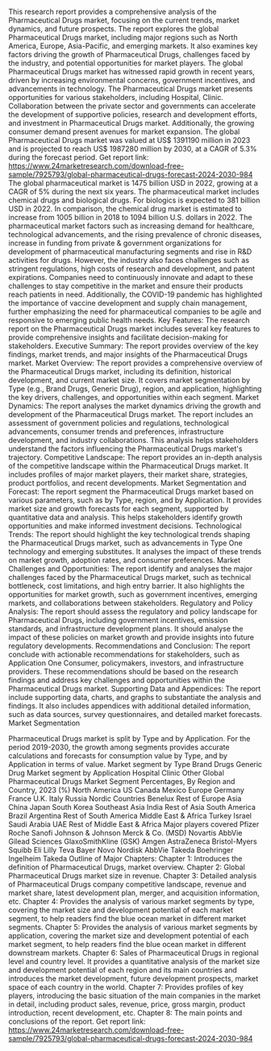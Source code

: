 This research report provides a comprehensive analysis of the Pharmaceutical Drugs market, focusing on the current trends, market dynamics, and future prospects. The report explores the global Pharmaceutical Drugs market, including major regions such as North America, Europe, Asia-Pacific, and emerging markets. It also examines key factors driving the growth of Pharmaceutical Drugs, challenges faced by the industry, and potential opportunities for market players.
The global Pharmaceutical Drugs market has witnessed rapid growth in recent years, driven by increasing environmental concerns, government incentives, and advancements in technology. The Pharmaceutical Drugs market presents opportunities for various stakeholders, including Hospital, Clinic. Collaboration between the private sector and governments can accelerate the development of supportive policies, research and development efforts, and investment in Pharmaceutical Drugs market. Additionally, the growing consumer demand present avenues for market expansion.
The global Pharmaceutical Drugs market was valued at US$ 1391190 million in 2023 and is projected to reach US$ 1987280 million by 2030, at a CAGR of 5.3% during the forecast period.
Get report link: https://www.24marketresearch.com/download-free-sample/7925793/global-pharmaceutical-drugs-forecast-2024-2030-984
The global pharmaceutical market is 1475 billion USD in 2022, growing at a CAGR of 5% during the next six years. The pharmaceutical market includes chemical drugs and biological drugs. For biologics is expected to 381 billion USD in 2022. In comparison, the chemical drug market is estimated to increase from 1005 billion in 2018 to 1094 billion U.S. dollars in 2022. The pharmaceutical market factors such as increasing demand for healthcare, technological advancements, and the rising prevalence of chronic diseases, increase in funding from private & government organizations for development of pharmaceutical manufacturing segments and rise in R&D activities for drugs. However, the industry also faces challenges such as stringent regulations, high costs of research and development, and patent expirations. Companies need to continuously innovate and adapt to these challenges to stay competitive in the market and ensure their products reach patients in need. Additionally, the COVID-19 pandemic has highlighted the importance of vaccine development and supply chain management, further emphasizing the need for pharmaceutical companies to be agile and responsive to emerging public health needs.
Key Features:
The research report on the Pharmaceutical Drugs market includes several key features to provide comprehensive insights and facilitate decision-making for stakeholders.
Executive Summary: The report provides overview of the key findings, market trends, and major insights of the Pharmaceutical Drugs market.
Market Overview: The report provides a comprehensive overview of the Pharmaceutical Drugs market, including its definition, historical development, and current market size. It covers market segmentation by Type (e.g., Brand Drugs, Generic Drug), region, and application, highlighting the key drivers, challenges, and opportunities within each segment.
Market Dynamics: The report analyses the market dynamics driving the growth and development of the Pharmaceutical Drugs market. The report includes an assessment of government policies and regulations, technological advancements, consumer trends and preferences, infrastructure development, and industry collaborations. This analysis helps stakeholders understand the factors influencing the Pharmaceutical Drugs market's trajectory.
Competitive Landscape: The report provides an in-depth analysis of the competitive landscape within the Pharmaceutical Drugs market. It includes profiles of major market players, their market share, strategies, product portfolios, and recent developments.
Market Segmentation and Forecast: The report segment the Pharmaceutical Drugs market based on various parameters, such as by Type, region, and by Application. It provides market size and growth forecasts for each segment, supported by quantitative data and analysis. This helps stakeholders identify growth opportunities and make informed investment decisions.
Technological Trends: The report should highlight the key technological trends shaping the Pharmaceutical Drugs market, such as advancements in Type One technology and emerging substitutes. It analyses the impact of these trends on market growth, adoption rates, and consumer preferences.
Market Challenges and Opportunities: The report identify and analyses the major challenges faced by the Pharmaceutical Drugs market, such as technical bottleneck, cost limitations, and high entry barrier. It also highlights the opportunities for market growth, such as government incentives, emerging markets, and collaborations between stakeholders.
Regulatory and Policy Analysis: The report should assess the regulatory and policy landscape for Pharmaceutical Drugs, including government incentives, emission standards, and infrastructure development plans. It should analyse the impact of these policies on market growth and provide insights into future regulatory developments.
Recommendations and Conclusion: The report conclude with actionable recommendations for stakeholders, such as Application One Consumer, policymakers, investors, and infrastructure providers. These recommendations should be based on the research findings and address key challenges and opportunities within the Pharmaceutical Drugs market.
Supporting Data and Appendices: The report include supporting data, charts, and graphs to substantiate the analysis and findings. It also includes appendices with additional detailed information, such as data sources, survey questionnaires, and detailed market forecasts.
Market Segmentation

Pharmaceutical Drugs market is split by Type and by Application. For the period 2019-2030, the growth among segments provides accurate calculations and forecasts for consumption value by Type, and by Application in terms of value.
Market segment by Type
Brand Drugs
Generic Drug
Market segment by Application
Hospital
Clinic
Other
Global Pharmaceutical Drugs Market Segment Percentages, By Region and Country, 2023 (%)
North America
US
Canada
Mexico
Europe
Germany
France
U.K.
Italy
Russia
Nordic Countries
Benelux
Rest of Europe
Asia
China
Japan
South Korea
Southeast Asia
India
Rest of Asia
South America
Brazil
Argentina
Rest of South America
Middle East & Africa
Turkey
Israel
Saudi Arabia
UAE
Rest of Middle East & Africa
Major players covered
Pfizer
Roche
Sanofi
Johnson & Johnson
Merck & Co. (MSD)
Novartis
AbbVie
Gilead Sciences
GlaxoSmithKline (GSK)
Amgen
AstraZeneca
Bristol-Myers Squibb
Eli Lilly
Teva
Bayer
Novo Nordisk
AbbVie
Takeda
Boehringer Ingelheim
Takeda
Outline of Major Chapters:
Chapter 1: Introduces the definition of Pharmaceutical Drugs, market overview.
Chapter 2: Global Pharmaceutical Drugs market size in revenue.
Chapter 3: Detailed analysis of Pharmaceutical Drugs company competitive landscape, revenue and market share, latest development plan, merger, and acquisition information, etc.
Chapter 4: Provides the analysis of various market segments by type, covering the market size and development potential of each market segment, to help readers find the blue ocean market in different market segments.
Chapter 5: Provides the analysis of various market segments by application, covering the market size and development potential of each market segment, to help readers find the blue ocean market in different downstream markets.
Chapter 6: Sales of Pharmaceutical Drugs in regional level and country level. It provides a quantitative analysis of the market size and development potential of each region and its main countries and introduces the market development, future development prospects, market space of each country in the world.
Chapter 7: Provides profiles of key players, introducing the basic situation of the main companies in the market in detail, including product sales, revenue, price, gross margin, product introduction, recent development, etc.
Chapter 8: The main points and conclusions of the report.
Get report link: https://www.24marketresearch.com/download-free-sample/7925793/global-pharmaceutical-drugs-forecast-2024-2030-984
